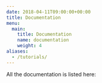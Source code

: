 ```yaml
---
date: 2018-04-11T09:00:00+00:00
title: Documentation
menu:
  main:
    title: Documentation
    name: documentation 
    weight: 4
aliases:
  - /tutorials/
---
```


All the documentation is listed here:


